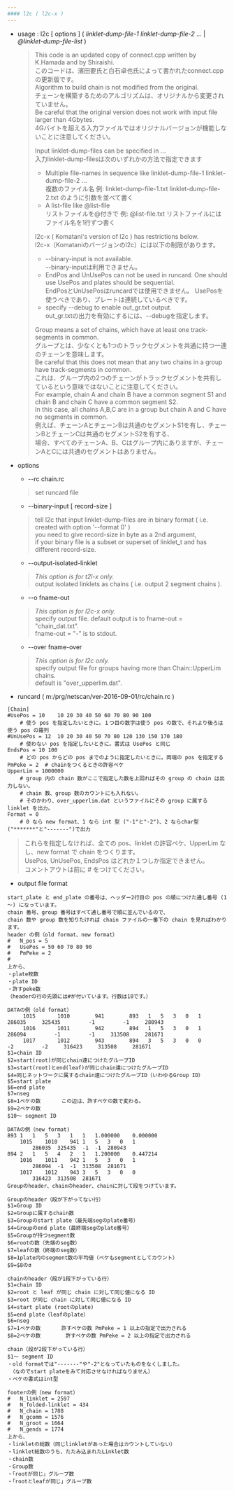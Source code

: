 ```yaml
---
#### l2c ( l2c-x )
---
```


+ usage : l2c [ options ] ( *linklet-dump-file-1* *linklet-dump-file-2* ... | *@linklet-dump-file-list* )

  > This code is an updated copy of connect.cpp written by K.Hamada and by Shiraishi.  <br>
  > このコードは、濱田要氏と白石卓也氏によって書かれたconnect.cppの更新版です。<br>
  > Algorithm to build chain is not modified from the original.  <br>
  > チェーンを構築するためのアルゴリズムは、オリジナルから変更されていません。<br>
  > Be careful that the original version does not work with input file larger than 4Gbytes.  
  > 4Gバイトを超える入力ファイルではオリジナルバージョンが機能しないことに注意してください。
  >  
  > Input linklet-dump-files can be specified in ...  
  > 入力linklet-dump-filesは次のいずれかの方法で指定できます
  > * Multiple file-names in sequence like linklet-dump-file-1 linklet-dump-file-2 ...  <br>
  > 複数のファイル名 例: linklet-dump-file-1.txt linklet-dump-file-2.txt のように引数を並べて書く
  > * A list-file like @list-file  <br>
  > リストファイルを@付きで 例: @list-file.txt リストファイルにはファイル名を1行ずつ書く
  >  
  > l2c-x ( Komatani's version of l2c ) has restrictions below.  
  > l2c-x（Komataniのバージョンのl2c）には以下の制限があります。
  > * --binary-input is not available.<br>
  > --binary-inputは利用できません。
  > * EndPos and UnUsePos can not be used in runcard. One should use UsePos and plates should be sequential.<br>
  > EndPosとUnUsePosはruncardでは使用できません。 UsePosを使うべきであり、プレートは連続しているべきです。
  > * specify --debug to enable out_gr.txt output.  <br>
  > out_gr.txtの出力を有効にするには、--debugを指定します。
  >  
  > Group means a set of chains, which have at least one track-segments in common.  <br>
  > グループとは、少なくとも1つのトラックセグメントを共通に持つ一連のチェーンを意味します。<br>
  > Be careful that this does not mean that any two chains in a group have track-segments in common.  <br>
  > これは、グループ内の2つのチェーンがトラックセグメントを共有しているという意味ではないことに注意してください。<br>
  > For example, chain A and chain B have a common segment S1 and chain B and chain C have a common segment S2.  <br>
  > In this case, all chains A,B,C are in a group but chain A and C have no segments in common.  
  > 例えば、チェーンAとチェーンBは共通のセグメントS1を有し、チェーンBとチェーンCは共通のセグメントS2を有する、<br>
  > 場合、すべてのチェーンA、B、Cはグループ内にありますが、チェーンAとCには共通のセグメントはありません。
  >

+ options
  - --rc chain.rc
  > set runcard file  

  - --binary-input [ record-size ]
  > tell l2c that input linklet-dump-files are in binary format ( i.e. created with option '--format 0' )  
  > you need to give record-size in byte as a 2nd argument,  
  > if your binary file is a subset or superset of linklet_t and has different record-size.  

  - --output-isolated-linklet
  > *This option is for t2l-x only.*  
  > output isolated linklets as chains ( i.e. output 2 segment chains ). 

  - --o fname-out
  > *This option is for l2c-x only.*  
  > specify output file. default output is to fname-out = "chain_dat.txt".  
  > fname-out = "-" is to stdout.  
 
  - --over fname-over
  > *This option is for l2c only.*  
  > specify output file for groups having more than Chain::UpperLim chains.  
  > default is "over_upperlim.dat".  

+ runcard ( m:/prg/netscan/ver-2016-09-01/rc/chain.rc )
```
[Chain]
#UsePos = 10	10 20 30 40 50 60 70 80 90 100
	# 使う pos を指定したいときに。１つ目の数字は使う pos の数で、それより後ろは使う pos の羅列
#UnUsePos = 12	10 20 30 40 50 70 80 120 130 150 170 180
	# 使わない pos を指定したいときに。書式は UsePos と同じ
EndsPos = 10 100
	# どの pos からどの pos までのように指定したいときに。両端の pos を指定する
PmPeke = 2  # chainをつくるときの許容ペケ
UpperLim = 1000000
	# group 内の chain 数がここで指定した数を上回ればその group の chain は出力しない。
	# chain 数、group 数のカウントにも入れない。
	# そのかわり、over_upperlim.dat というファイルにその group に属する linklet を出力。
Format = 0
	# 0 なら new format、1 なら int 型 ("-1"と"-2")、2 ならchar型("*******"と"-------")で出力
  ```
  > これらを指定しなければ、全ての pos、linklet の許容ペケ、UpperLim なし、new format で chain をつくります。  
  > UsePos, UnUsePos, EndsPos はどれか１つしか指定できません。  
  > コメントアウトは前に # をつけてください。  

+ output file format

```
start_plate と end_plate の番号は、ヘッダー2行目の pos の順につけた通し番号 (1～) になっています。
chain 番号、group 番号はすべて通し番号で順に並んでいるので、
chain 数や group 数を知りたければ chain ファイルの一番下の chain を見ればわかります。 
header の例（old format、new format）  
#	N_pos = 5
#	UsePos = 50 60 70 80 90
#	PmPeke = 2
#
上から、
・plate枚数
・plate ID
・許すpeke数
（headerの行の先頭には#が付いています。行数は10です。）
```

```
DATAの例（old format） 
     1015       1010        941        893   1   5   3   0   1     286035     325435         -1         -1     280943
     1016       1011        942        894   1   5   3   0   1     286094         -1         -1     313508     281671
     1017       1012        943        894   3   5   3   0   0         -2         -2     316423     313508     281671
$1=chain ID
$2=start(root)が同じchain達につけたグループID
$3=start(root)とend(leaf)が同じchain達につけたグループID
$4=同じネットワークに属するchain達につけたグループID（いわゆるGroup ID）
$5=start plate
$6=end plate
$7=nseg
$8=1ペケの数　　　　この辺は、許すペケの数で変わる。
$9=2ペケの数
$10～ segment ID 
```

```
DATAの例（new format)  
893	1	1	5	3	1	1	1.000000	0.000000
	1015	1010	941	1	5	3	0	1
		286035	325435	-1	-1	280943
894	2	1	5	4	2	1	1.200000	0.447214
 	1016	1011	942	1	5	3	0	1
		286094	-1	-1	313508	281671
  	1017	1012	943	3	5	3	0	0
		316423	313508	281671
Groupのheader、chainのheader、chainに対して段をつけています。
```
```
Groupのheader（段が下がってない行）
$1=Group ID
$2=Groupに属するchain数
$3=Groupのstart plate（最先端segのplate番号）
$4=Groupのend plate（最終端segのplate番号）
$5=Groupが持つsegment数
$6=rootの数（先端のseg数）
$7=leafの数（終端のseg数）
$8=1plate内のsegment数の平均値（ペケもsegmentとしてカウント）
$9=$8のσ
```

```
chainのheader（段が1段下がっている行）
$1=chain ID
$2=root と leaf が同じ chain に対して同じ値になる ID
$3=root が同じ chain に対して同じ値になる ID
$4=start plate (rootのplate)
$5=end plate（leafのplate）
$6=nseg
$7=1ペケの数　　　　許すペケの数 PmPeke = 1 以上の指定で出力される
$8=2ペケの数        許すペケの数 PmPeke = 2 以上の指定で出力される
```

```
chain（段が2段下がっている行）
$1～ segment ID
・old formatでは"-------"や"-2"となっていたものをなくしました。
　（なのでstart plateをみて対応させなければなりません）
・ペケの書式はint型
```

```
footerの例（new format） 
#	N_linklet = 2597
#	N_folded-linklet = 434
#	N_chain = 1788
#	N_gcomm = 1576
#	N_groot = 1664
#	N_gends = 1774
上から、
・linkletの総数（同じlinkletがあった場合はカウントしていない）
・linklet総数のうち、たたみ込まれたLinklet数
・chain数
・Group数
・「rootが同じ」グループ数
・「rootとleafが同じ」グループ数
```
